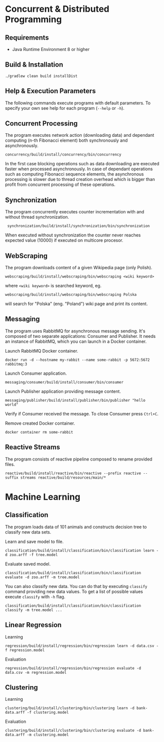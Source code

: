# Concurrent & Distributed Programming
## Requirements
* Java Runtime Environment 8 or higher

## Build & Installation
    ./gradlew clean build installDist

## Help & Execution Parameters
The following commands execute programs with default parameters. To specify your own see help for each program (`--help` or `-h`).

## Concurrent Processing
The program executes network action (downloading data) and dependant computing (n-th Fibonacci element) both synchronously and asynchronously.

    concurrency/build/install/concurrency/bin/concurrency

In the first case blocking operations such as data downloading are executed faster when processed asynchronously. In case of dependant operations such as computing Fibonacci sequence elements, the asynchronous processing is slower due to thread creation overhead which is bigger than profit from concurrent processing of these operations.

## Synchronization
The program concurrently executes counter incrementation with and without thread synchronization.

     synchronization/build/install/synchronization/bin/synchronization

When executed without synchronization the counter never reaches expected value (10000) if executed on multicore procesor.

## WebScraping
The program downloads content of a given Wikipedia page (only Polish).

    webscraping/build/install/webscraping/bin/webscraping <wiki keyword>
    
where `<wiki keyword>` is searched keyword, eg.

    webscraping/build/install/webscraping/bin/webscraping Polska
    
will search for "Polska" (eng. "Poland") wiki page and print its content.

## Messaging
The program uses RabbitMQ for asynchronous message sending.
It's composed of two separate applications: Consumer and Publisher.
It needs an instance of RabbitMQ, which you can launch in a Docker container.

Launch RabbitMQ Docker container.

    docker run -d --hostname my-rabbit --name some-rabbit -p 5672:5672 rabbitmq:3

Launch Consumer application.

    messaging/consumer/build/install/consumer/bin/consumer
    
Launch Publisher application providing message content.

    messaging/publisher/build/install/publisher/bin/publisher "hello world"
    
Verify if Consumer received the message.
To close Consumer press `Ctrl+C`.

Remove created Docker container.

    docker container rm some-rabbit

## Reactive Streams
The program consists of reactive pipeline composed to rename provided files.

    reactive/build/install/reactive/bin/reactive --prefix reactive --suffix streams reactive/build/resources/main/*

# Machine Learning
## Classification
The program loads data of 101 animals and constructs decision tree to classify new data sets.

Learn and save model to file.

    classification/build/install/classification/bin/classification learn -d zoo.arff -f tree.model

Evaluate saved model.

    classification/build/install/classification/bin/classification evaluate -d zoo.arff -m tree.model
    
You can also classify new data. You can do that by executing `classify` command providing new data values.
To get a list of possible values execute `classify` with `-h` flag.

    classification/build/install/classification/bin/classification classify -m tree.model ...

## Linear Regression
Learning

    regression/build/install/regression/bin/regression learn -d data.csv -f regression.model

Evaluation

    regression/build/install/regression/bin/regression evaluate -d data.csv -m regression.model

## Clustering

Learning

    clustering/build/install/clustering/bin/clustering learn -d bank-data.arff -f clustering.model
    
Evaluation
    
    clustering/build/install/clustering/bin/clustering evaluate -d bank-data.arff -m clustering.model

